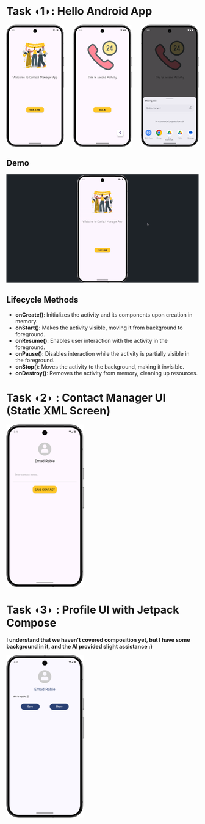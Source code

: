 # Task ◖1◗: Hello Android App 

<div style="display: flex; justify-content: space-between;">
    <img src="PICs/welcome_screen.png" alt="Screenshot 1" width="30%">
    <img src="PICs/home_screen.png" alt="Screenshot 2" width="30%">
    <img src="PICs/share_fab.png" alt="Screenshot 3" width="30%">
</div>


## Demo
![Task one](GIFs/TaskOne.gif)

## Lifecycle Methods

- **onCreate()**: Initializes the activity and its components upon creation in memory.
- **onStart()**: Makes the activity visible, moving it from background to foreground.
- **onResume()**: Enables user interaction with the activity in the foreground.
- **onPause()**: Disables interaction while the activity is partially visible in the foreground.
- **onStop()**: Moves the activity to the background, making it invisible.
- **onDestroy()**: Removes the activity from memory, cleaning up resources.


# Task ◖2◗ : Contact Manager UI (Static XML Screen)
<img src="PICs/contact.png" alt="Screenshot 1" width="40%">


# Task ◖3◗ : Profile UI with Jetpack Compose
**I understand that we haven't covered composition yet, but I have some background in it, and the AI provided slight assistance :)**

<img src="PICs/compose.png" alt="Screenshot 1" width="40%">
